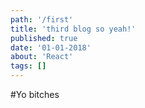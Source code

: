 ```yaml
---
path: '/first'  
title: 'third blog so yeah!'  
published: true
date: '01-01-2018'
about: 'React'
tags: []
---
```


#Yo bitches
